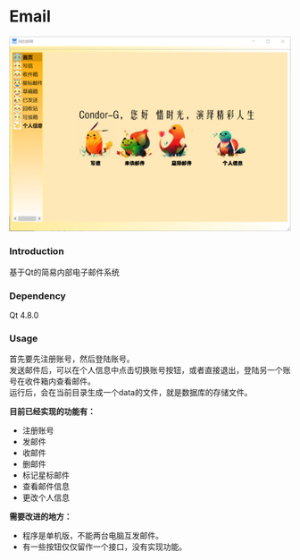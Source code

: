 ﻿# Email
![img](https://github.com/Condor-G/Email/blob/master/doc/img1.png)
### Introduction
基于Qt的简易内部电子邮件系统
### Dependency
Qt 4.8.0
### Usage
首先要先注册账号，然后登陆账号。  
发送邮件后，可以在个人信息中点击切换账号按钮，或者直接退出，登陆另一个账号在收件箱内查看邮件。  
运行后，会在当前目录生成一个data的文件，就是数据库的存储文件。  

**目前已经实现的功能有：**
- 注册账号
- 发邮件
- 收邮件
- 删邮件
- 标记星标邮件
- 查看邮件信息
- 更改个人信息  

**需要改进的地方：**
- 程序是单机版，不能两台电脑互发邮件。
- 有一些按钮仅仅留作一个接口，没有实现功能。  
